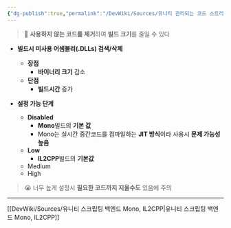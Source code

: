 ```yaml
---
{"dg-publish":true,"permalink":"/DevWiki/Sources/유니티 관리되는 코드 스트리핑/","noteIcon":"","created":"2024-09-09T00:01:34.000+09:00","updated":"2025-07-19T22:58:36.988+09:00"}
---
```


> 🤔 **사용하지 않는 코드를 제거**하여 **빌드 크기**를 줄일 수 있다

* **빌드시 미사용 어셈블리(.DLLs) 검색/삭제**
	* **장점**
		* **바이너리 크기** 감소
	* **단점**
		* **빌드시간** 증가
	
* **설정 가능 단계**
	* **Disabled**
		* **Mono**빌드의 **기본 값**
		* Mono는 실시간 중간코드를 컴파일하는 **JIT 방식**이라 사용시 **문제 가능성 높음**
	* **Low**
		* **IL2CPP**빌드의 **기본값**
	* Medium
	* High

> 😭 너무 높게 설정시 **필요한 코드까지 지울수도** 있음에 주의
---
[[DevWiki/Sources/유니티 스크립팅 백엔드 Mono, IL2CPP\|유니티 스크립팅 백엔드 Mono, IL2CPP]]